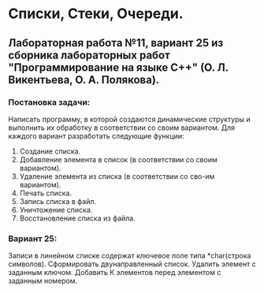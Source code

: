 # Списки, Стеки, Очереди.
## Лабораторная работа №11, вариант 25 из сборника лабораторных работ "Программирование на языке С++" (О. Л. Викентьева, О. А. Полякова).

### Постановка задачи:
Написать программу, в которой создаются динамические структуры и  выполнить их обработку в соответствии со своим вариантом. 
Для каждого вариант разработать следующие функции:
1.	Создание списка.
2.	Добавление элемента в список (в соответствии со своим вариантом).
3.	Удаление элемента из списка (в соответствии со сво-им вариантом).
4.	Печать списка.
5.	Запись списка в файл.
6.	Уничтожение списка.
7.	Восстановление списка из файла.

### Вариант 25:
Записи в линейном списке содержат ключевое поле типа *char(строка символов). Сформировать двунаправленный список. Удалить элемент с заданным ключом. Добавить К элементов перед элементом с заданным номером.